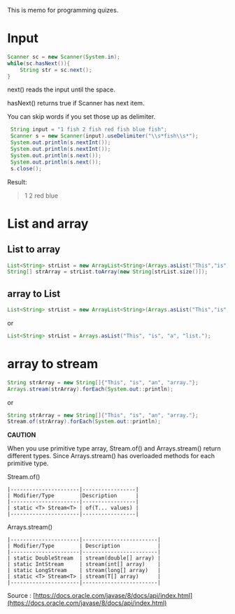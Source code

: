 This is memo for programming quizes.


# Input
```java
Scanner sc = new Scanner(System.in);
while(sc.hasNext()){
	String str = sc.next();
}
```

next() reads the input until the space.

hasNext() returns true if Scanner has next item.

You can skip words if you set those up as delimiter.

```java
 String input = "1 fish 2 fish red fish blue fish";
 Scanner s = new Scanner(input).useDelimiter("\\s*fish\\s*");
 System.out.println(s.nextInt());
 System.out.println(s.nextInt());
 System.out.println(s.next());
 System.out.println(s.next());
 s.close(); 
```

Result:
>	1
>	2
>	red
>	blue

# List and array

## List to array
```java
List<String> strList = new ArrayList<String>(Arrays.asList("This","is","a","list."));
String[] strArray = strList.toArray(new String[strList.size()]);
```

## array to List
```java
List<String> strList = new ArrayList<String>(Arrays.asList("This","is","a","list."));
```

or

```java
List<String> strList = Arrays.asList("This", "is", "a", "list.");
```

# array to stream

```java
String strArray = new String[]{"This", "is", "an", "array."};
Arrays.stream(strArray).forEach(System.out::println);
```

or

```java
String strArray = new String[]{"This", "is", "an", "array."};
Stream.of(strArray).forEach(System.out::println);
```

**CAUTION**

When you use primitive type array, Stream.of() and Arrays.stream() return different types. Since Arrays.stream() has overloaded methods for each primitive type.

Stream.of()

```
|----------------------|-----------------|
| Modifier/Type        |Description      |
|----------------------|-----------------|
| static <T> Stream<T> | of(T... values) |
|----------------------|-----------------|
```

Arrays.stream()

```
|----------------------|------------------------|
| Modifier/Type        | Description            |
|----------------------|------------------------|
| static DoubleStream  | stream(double[] array) |
| static IntStream     | stream(int[] array)    |
| static LongStream    | stream(long[] array)   |
| static <T> Stream<T> | stream(T[] array)      |
|----------------------|------------------------|
```

Source : [https://docs.oracle.com/javase/8/docs/api/index.html](https://docs.oracle.com/javase/8/docs/api/index.html)
